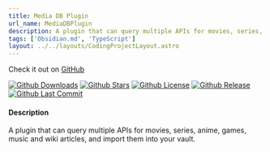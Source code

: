 ```yaml
---
title: Media DB Plugin
url_name: MediaDBPlugin
description: A plugin that can query multiple APIs for movies, series, anime, games, music and wiki articles, and import them into your vault. 
tags: ['Obsidian.md', 'TypeScript']
layout: ../../layouts/CodingProjectLayout.astro
---
```



Check it out on [GitHub](https://github.com/mProjectsCode/obsidian-media-db-plugin)

[![Github Downloads](https://img.shields.io/github/downloads/mProjectsCode/obsidian-media-db-plugin/total?style=flat-square&labelColor=1f1f1f&color=2E2E2E)](https://github.com/mProjectsCode/obsidian-media-db-plugin/releases/)
[![Github Stars](https://img.shields.io/github/stars/mProjectsCode/obsidian-media-db-plugin?style=flat-square&labelColor=1f1f1f&color=2E2E2E)](https://github.com/mProjectsCode/obsidian-media-db-plugin/)
[![Github License](https://img.shields.io/github/license/mProjectsCode/obsidian-media-db-plugin?style=flat-square&labelColor=1f1f1f&color=2E2E2E)](https://github.com/mProjectsCode/obsidian-media-db-plugin/blob/master/LICENSE.md)
[![Github Release](https://img.shields.io/github/v/release/mProjectsCode/obsidian-media-db-plugin?style=flat-square&labelColor=1f1f1f&color=2E2E2E)](https://github.com/mProjectsCode/obsidian-media-db-plugin/releases/)
[![Github Last Commit](https://img.shields.io/github/last-commit/mProjectsCode/obsidian-media-db-plugin?style=flat-square&labelColor=1f1f1f&color=2E2E2E)](https://github.com/mProjectsCode/obsidian-media-db-plugin/)

#### Description
A plugin that can query multiple APIs for movies, series, anime, games, music and wiki articles, and import them into your vault.